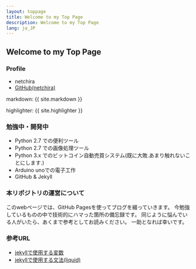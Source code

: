 ```yaml
---
layout: toppage
title: Welcome to my Top Page
description: Welcome to my Top Page
lang: ja_JP
---
```

## Welcome to my Top Page
### Profile
- netchira
- [GitHub(netchira)](https://github.com/netchira/)


markdown: {{ site.markdown }}

highlighter: {{ site.highlighter }}


### 勉強中・開発中
- Python 2.7 での便利ツール
- Python 2.7 での画像処理ツール
- Python 3.x でのビットコイン自動売買システム(既に大敗.あまり触れないことにします.)
- Arduino unoでの電子工作
- GitHub & Jekyll


### 本リポジトリの運営について
このwebページでは、GitHub Pagesを使ってブログを綴っていきます。
今勉強しているものの中で技術的にハマった箇所の備忘録です。
同じように悩んでいる人がいたら、あくまで参考としてお読みください。
一助となれば幸いです。


### 参考URL
- [jekyllで使用する変数](https://jekyllrb.com/docs/variables/)
- [jekyllで使用する文法(liquid)](https://github.com/Shopify/liquid/wiki/Liquid-for-Designers#for-loops)
